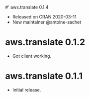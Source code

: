 #' aws.translate 0.1.4

* Released on CRAN 2020-03-11
* New maintainer @antoine-sachet

# aws.translate 0.1.2

* Got client working.

# aws.translate 0.1.1

* Initial release.

